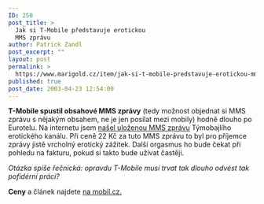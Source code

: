 ```yaml
---
ID: 250
post_title: >
  Jak si T-Mobile představuje erotickou
  MMS zprávu
author: Patrick Zandl
post_excerpt: ""
layout: post
permalink: >
  https://www.marigold.cz/item/jak-si-t-mobile-predstavuje-erotickou-mms-zpravu
published: true
post_date: 2003-04-23 12:54:00
---
```

<P><STRONG>T-Mobile spustil obsahové MMS zprávy</STRONG> (tedy možnost objednat si MMS zprávu s nějakým obsahem, ne je jen posílat mezi mobily) hodně dlouho po Eurotelu. Na internetu jsem <A href="http://zdenda.borec.cz/Info/" target=_blank>našel uloženou MMS zprávu</A> Týmobajlího erotického kanálu. Při ceně 22 Kč za tuto MMS zprávu to byl pro příjemce zprávy jistě vrcholný erotický zážitek. Další orgasmus ho bude čekat při pohledu na fakturu, pokud si takto bude užívat častěji. </P>
<P><EM>Otázka spíše řečnická: opravdu T-Mobile musí trvat tak dlouho odvést tak pofidérní práci?</EM> </P>
<P><STRONG>Ceny</STRONG> a článek najdete <A href="http://www.mobil.cz/mobilni_komunikace/operatori/zpravy-operatori/mms_info030424.html" target=_blank>na mobil.cz.</A></P>